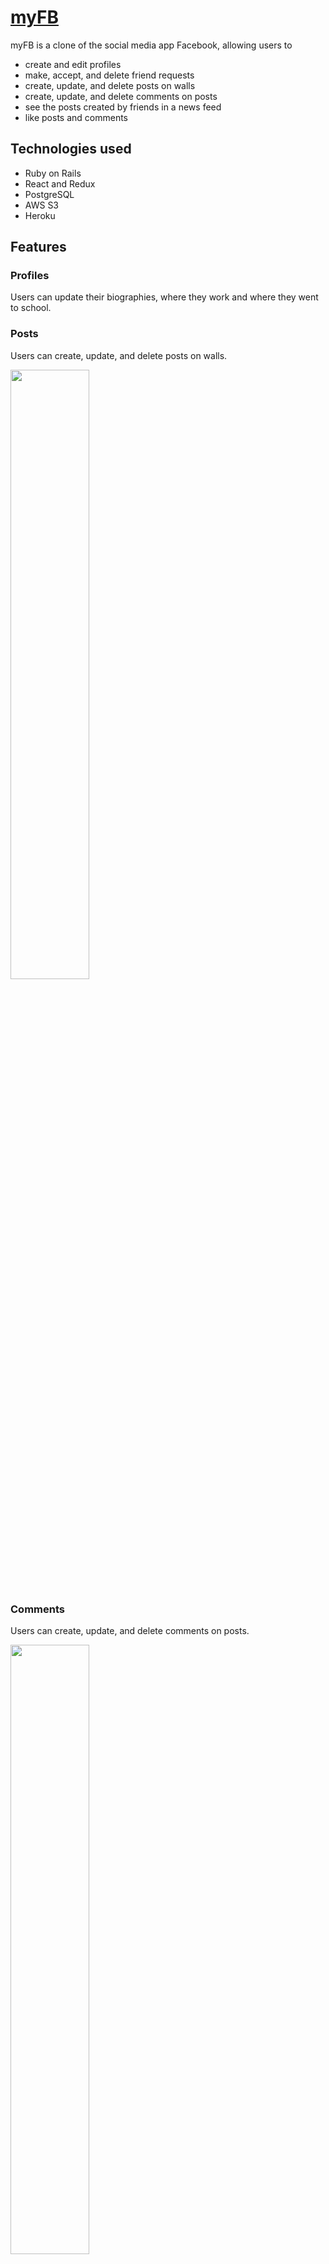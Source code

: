 # [myFB](https://my-forest-buddies.herokuapp.com/)

myFB is a clone of the social media app Facebook, allowing users to 
* create and edit profiles
* make, accept, and delete friend requests
* create, update, and delete posts on walls
* create, update, and delete comments on posts
* see the posts created by friends in a news feed
* like posts and comments 

## Technologies used
* Ruby on Rails
* React and Redux
* PostgreSQL
* AWS S3
* Heroku

## Features
### Profiles
Users can update their biographies, where they work and where they went to school.

### Posts
Users can create, update, and delete posts on walls.

<img src="https://user-images.githubusercontent.com/80478925/125618052-6eea5bc1-d3f0-4c85-8a35-d5a26d12cac8.gif" width="50%">

### Comments
Users can create, update, and delete comments on posts.

<img src="https://user-images.githubusercontent.com/80478925/125617684-6f7d013d-c81f-49e0-ab35-daaa996701d8.gif" width="50%">

### Likes
Users can create and remove likes on posts and comments.

<img src="https://user-images.githubusercontent.com/80478925/125618002-4c1b15cc-a990-4d31-b15e-d2bb7a396aa5.gif" width="50%">

### Friending

Friendship is modeled as two `connection` objects between two users. A `connection` represents a arrow directing from one user to another. When both directions have the status of `ACCEPTED`, the friendship is established. When a user initates a friend request, a `connection` object with a pending status is created pointing from the requestor to the requestee. If there already exits a `connection` in the opposite direction, a complete cycle is created and both `connection` are flagged as `ACCEPTED` and a friendship is established. Otherwise, a single direction `connection` is counted as an pending request.

#### `connection` schema

```
create_table "connections", force: :cascade do |t|
  t.string "status", null: false
  t.bigint "from_user_id", null: false
  t.bigint "to_user_id", null: false
end
```

#### `#create` in the friendship controller

```
def create
  from_user_id, to_user_id = params.values_at(:from_user_id, :to_user_id)
  unless current_user.id == params[:from_user_id]
    forward = Connection.create(from_user_id: from_user_id, to_user_id: to_user_id, status: Connection::PENDING)
    backward = Connection.find_by(from_user_id: to_user_id, to_user_id: from_user_id)
    unless backward.nil?
      backward.status = Connection::ACCEPTED
      backward.save!
      forward.status = Connection::ACCEPTED
    end
    forward.save!
  end
end
```
